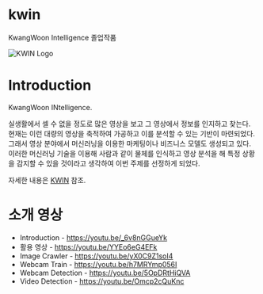 # kwin
KwangWoon Intelligence 졸업작품

![KWIN Logo](https://i.imgur.com/AuCDIAu.png)

# Introduction 
KwangWoon INtelligence.

실생활에서 셀 수 없을 정도로 많은 영상을 보고 그 영상에서 정보를 인지하고 찾는다. 현재는 이런 대량의 영상을 축적하여 가공하고 이를 분석할 수 있는 기반이 마련되었다. 그래서 영상 분야에서 머신러닝을 이용한 마케팅이나 비즈니스 모델도 생성되고 있다. 이러한 머신러닝 기술을 이용해 사람과 같이 물체를 인식하고 영상 분석을 해 특정 상황을 감지할 수 있을 것이라고 생각하여 이번 주제를 선정하게 되었다.

자세한 내용은 <a href="https://github.com/HDNua/kwin/wiki/KWIN">KWIN</a> 참조.

# 소개 영상
* Introduction - https://youtu.be/_6v8nGGueYk
* 활용 영상 - https://youtu.be/YYEo6eG4EFk
* Image Crawler - https://youtu.be/yX0C9Z1soI4
* Webcam Train - https://youtu.be/h7MRYmp056I
* Webcam Detection - https://youtu.be/5OpDRtHiQVA
* Video Detection - https://youtu.be/Omcp2cQuKnc

